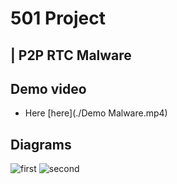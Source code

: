 # 501 Project
## | P2P RTC Malware 
## Demo video
 - Here [here](./Demo Malware.mp4)
## Diagrams
![first](https://user-images.githubusercontent.com/44831139/145478465-a4a7976a-c445-465e-b2aa-34952987cb03.jpg)
![second](https://user-images.githubusercontent.com/44831139/145478485-77f89ad6-b8a0-4456-93b4-dd6f7525e5ff.jpg)
